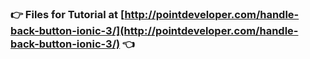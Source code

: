 ### :point_right: Files for Tutorial at [http://pointdeveloper.com/handle-back-button-ionic-3/](http://pointdeveloper.com/handle-back-button-ionic-3/)  :point_left:
